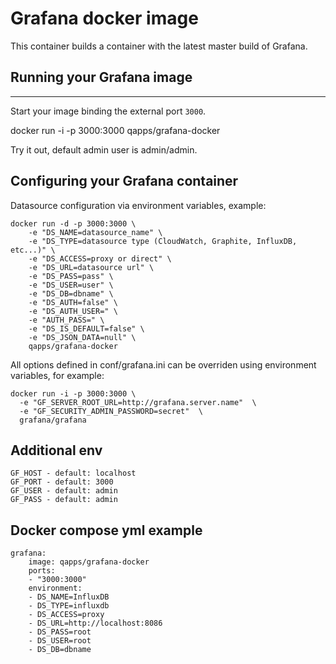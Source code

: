 # Grafana docker image

This container builds a container with the
latest master build of Grafana.

## Running your Grafana image
--------------------------

Start your image binding the external port `3000`.

   docker run -i -p 3000:3000 qapps/grafana-docker

Try it out, default admin user is admin/admin.


## Configuring your Grafana container

Datasource configuration via environment variables, example:

```
docker run -d -p 3000:3000 \
    -e "DS_NAME=datasource_name" \
    -e "DS_TYPE=datasource type (CloudWatch, Graphite, InfluxDB, etc...)" \
    -e "DS_ACCESS=proxy or direct" \
    -e "DS_URL=datasource url" \
    -e "DS_PASS=pass" \
    -e "DS_USER=user" \
    -e "DS_DB=dbname" \
    -e "DS_AUTH=false" \
    -e "DS_AUTH_USER=" \
    -e "AUTH_PASS=" \
    -e "DS_IS_DEFAULT=false" \
    -e "DS_JSON_DATA=null" \
    qapps/grafana-docker
```

All options defined in conf/grafana.ini can be overriden using environment variables, for example:

```
docker run -i -p 3000:3000 \
  -e "GF_SERVER_ROOT_URL=http://grafana.server.name"  \
  -e "GF_SECURITY_ADMIN_PASSWORD=secret"  \
  grafana/grafana
```
## Additional env

```
GF_HOST - default: localhost
GF_PORT - default: 3000
GF_USER - default: admin
GF_PASS - default: admin
```

## Docker compose yml example

```
grafana:
    image: qapps/grafana-docker
    ports:
	- "3000:3000"
    environment:
	- DS_NAME=InfluxDB
	- DS_TYPE=influxdb
	- DS_ACCESS=proxy
	- DS_URL=http://localhost:8086
	- DS_PASS=root
	- DS_USER=root
	- DS_DB=dbname
```